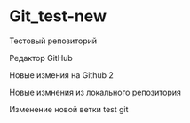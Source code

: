 # Git_test-new
Тестовый репозиторий

Редактор GitHub

Новые измения на Github 2

Новые измнения из локального репозитория

Изменение новой ветки test git
